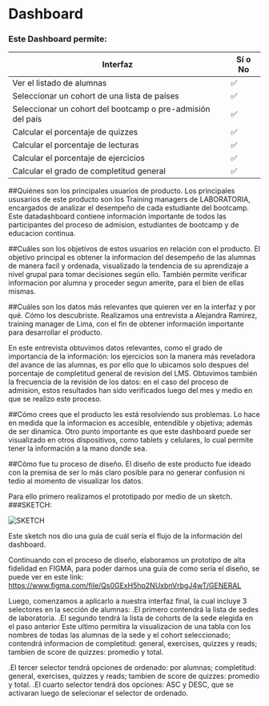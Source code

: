 # Dashboard

### Este Dashboard permite:

| Interfaz | Sí o No |
|--------------------------|----------------|
| Ver el listado de alumnas | ✅
| Seleccionar un cohort de una lista de países| ✅
| Seleccionar un cohort del bootcamp o pre-admisión del país | ✅
| Calcular el porcentaje de quizzes | ✅
| Calcular el porcentaje de lecturas | ✅
| Calcular el porcentaje de ejercicios | ✅
| Calcular el grado de completitud general | ✅


##Quiénes son los principales usuarios de producto.
Los principales ususarios de este producto son los Training managers de LABORATORIA, encargados de analizar el desempeño de cada estudiante del bootcamp. Este datadashboard contiene información importante de todos las participantes del proceso de admision, estudiantes de bootcamp y de educacion continua.

##Cuáles son los objetivos de estos usuarios en relación con el producto.
El objetivo principal es obtener la informacion del desempeño de las alumnas de manera facil y ordenada, visualizado la tendencia de su aprendizaje a nivel grupal para tomar decisiones según ello. También permite verificar informacion por alumna y proceder segun amerite, para el bien de ellas mismas.

##Cuáles son los datos más relevantes que quieren ver en la interfaz y por qué. Cómo los descubriste.
Realizamos una  entrevista a Alejandra Ramirez, training manager de Lima, con el fin de obtener información importante para desarrollar el producto. 

En este entrevista obtuvimos datos relevantes, como el grado de importancia de la información: los ejercicios son la manera más reveladora del avance de las alumnas, es por ello que lo ubicamos solo despues del porcentaje de completitud general de revision del LMS.
Obtuvimos también la frecuencia de la revisión de los datos: en el caso del proceso de admision, estos resultados han sido verificados luego del mes y medio en que se realizo este proceso. 

##Cómo crees que el producto les está resolviendo sus problemas.
Lo hace en medida que la informacion es accesible, entendible y objetiva; además de ser dinamica. Otro punto importante es que este dashboard puede ser visualizado en otros dispositivos, como tablets y celulares, lo cual permite tener la información a la mano donde sea.

##Cómo fue tu proceso de diseño.
El diseño de este producto fue ideado con la premisa de ser lo más claro posible para no generar confusion ni tedio al momento de visualizar los datos. 

Para ello primero realizamos el prototipado por medio de un sketch. 
###SKETCH:

![SKETCH](https://crisescobar.files.wordpress.com/2018/07/36493729_10211921784543536_8746538630144589824_n-e1530561577878.jpg)

Este sketch nos dio una guía de cuál sería el flujo de la información del dashboard. 

Continuando con el proceso de diseño, elaboramos un prototipo de alta fidelidad en FIGMA, para poder darnos una guía de como sería el diseño, se puede ver en este link: https://www.figma.com/file/Qs0GExH5hp2NUxbnVrbgJ4wT/GENERAL

Luego, comenzamos a aplicarlo a nuestra interfaz final, la cual incluye 3 selectores en la sección de alumnas:
.El primero contendrá la lista de sedes de laboratoria.
.El segundo tendrá la lista de cohorts de la sede elegida en el paso anterior
Este ultimo permitira la visualizacion de una tabla con los nombres de todas las alumnas de la sede y el cohort seleccionado; contendrá informacion de completitud: general, exercises, quizzes y reads; tambien de score de quizzes: promedio y total.

.El tercer selector tendrá opciones de ordenado: por alumnas; completitud: general, exercises, quizzes y reads; tambien de score de quizzes: promedio y total.
.El cuarto selector tendrá dos opciones: ASC y DESC, que se activaran luego de selecionar el selector de ordenado.
